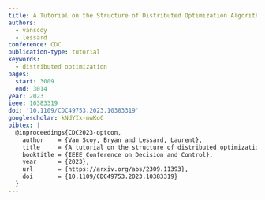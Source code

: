 ```yaml
---
title: A Tutorial on the Structure of Distributed Optimization Algorithms
authors:
  - vanscoy
  - lessard
conference: CDC
publication-type: tutorial
keywords:
  - distributed optimization
pages:
  start: 3009
  end: 3014
year: 2023
ieee: 10383319
doi: '10.1109/CDC49753.2023.10383319'
googlescholar: kNdYIx-mwKoC
bibtex: |
  @inproceedings{CDC2023-optcon,
    author    = {Van Scoy, Bryan and Lessard, Laurent},
    title     = {A tutorial on the structure of distributed optimization algorithms},
    booktitle = {IEEE Conference on Decision and Control},
    year      = {2023},
    url       = {https://arxiv.org/abs/2309.11393},
    doi       = {10.1109/CDC49753.2023.10383319}
  }
---
```

